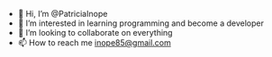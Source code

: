 - 👋 Hi, I’m @PatriciaInope
- 👀 I’m interested in learning programming and become a developer
- 💞️ I’m looking to collaborate on everything
- 📫 How to reach me inope85@gmail.com

<!---
PatriciaInope/PatriciaInope is a ✨ special ✨ repository because its `README.md` (this file) appears on your GitHub profile.
You can click the Preview link to take a look at your changes.
--->
